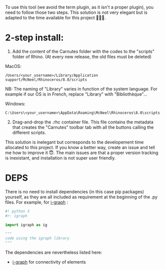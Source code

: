 To use this tool (we avoid the term plugin, as it isn't a proper plugin), you need to follow those two steps. This solution is not very elegant but is adapted to the time available for this project 🏃‍♀️‍➡️. 

# 2-step install:

1)  Add the content of the Carnutes folder with the codes to the "scripts" folder of Rhino. (At every new release, the old files must be deleted)

MacOS:
```
/Users/<your_username>/Library/Application support/McNeel/Rhinoceros/8.0/scripts
```

NB: The naming of "Library" varies in function of the system language. For example if our OS is in French, replace "Library" with "Bibliothèque"...

Windows:

```
C:\Users\<your_username>\AppData\Roaming\McNeel\Rhinoceros\8.0\scripts
```

2) Drag-and-drop the .rhc container file. This file contains the metadata that creates the "Carnutes" toolbar tab with all the buttons calling the different scripts.

This solution is inelegant but corresponds to the developement time allocated to this project. If you know a better way, create an issue and tell me how to improve it 😇. The main issues are that a proper version tracking is inexistant, and installation is not super user friendly.

# DEPS
There is no need to install dependencies (in this case pip packages) yourself, as they are all included as requirement at the beginning of the .py files. For example, for [i-graph](https://igraph.org/) :

```python
#! python 3
#r: igraph

import igraph as ig

"""
code using the igraph library 
"""
```

The dependencies are nevertheless listed here: 

- [i-graph](https://igraph.org/) for connectivity of elements
